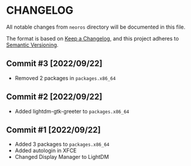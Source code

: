 # CHANGELOG
All notable changes from `neoros` directory will be documented in this file.

The format is based on [Keep a Changelog](https://keepachangelog.com/en/1.0.0/),
and this project adheres to [Semantic Versioning](https://semver.org/spec/v2.0.0.html).

## Commit #3 [2022/09/22]
- Removed 2 packages in `packages.x86_64`

## Commit #2 [2022/09/22]
- Added lightdm-gtk-greeter to `packages.x86_64`

## Commit #1 [2022/09/22]
- Added 3 packages to `packages.x86_64`
- Added autologin in XFCE
- Changed Display Manager to LightDM
